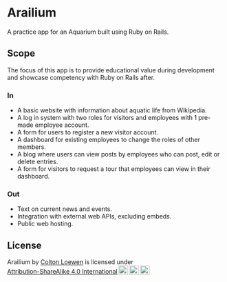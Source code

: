 # Arailium
A practice app for an Aquarium built using Ruby on Rails.

## Scope
The focus of this app is to provide educational value during development and showcase competency with Ruby on Rails after.

### In
- A basic website with information about aquatic life from Wikipedia.
- A log in system with two roles for visitors and employees with 1 pre-made employee account.
- A form for users to register a new visitor account.
- A dashboard for existing employees to change the roles of other members.
- A blog where users can view posts by employees who can post, edit or delete entries.
- A form for visitors to request a tour that employees can view in their dashboard.

### Out
- Text on current news and events.
- Integration with external web APIs, excluding embeds.
- Public web hosting.

## License
<p xmlns:cc="http://creativecommons.org/ns#" xmlns:dct="http://purl.org/dc/terms/"><span property="dct:title">Arailium</span> by <a rel="cc:attributionURL dct:creator" property="cc:attributionName" href="https://github.com/cloewen8">Colton Loewen</a> is licensed under <a href="http://creativecommons.org/licenses/by-sa/4.0/?ref=chooser-v1" target="_blank" rel="license noopener noreferrer" style="display:inline-block;">Attribution-ShareAlike 4.0 International<img style="height:22px!important;margin-left:3px;vertical-align:text-bottom;" src="https://mirrors.creativecommons.org/presskit/icons/cc.svg?ref=chooser-v1"><img style="height:22px!important;margin-left:3px;vertical-align:text-bottom;" src="https://mirrors.creativecommons.org/presskit/icons/by.svg?ref=chooser-v1"><img style="height:22px!important;margin-left:3px;vertical-align:text-bottom;" src="https://mirrors.creativecommons.org/presskit/icons/sa.svg?ref=chooser-v1"></a></p>
